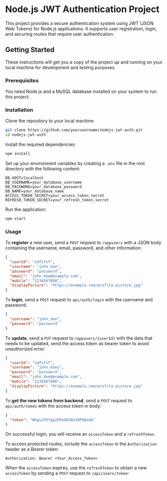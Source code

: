 
# Node.js JWT Authentication Project

This project provides a secure authentication system using JWT (JSON Web Tokens) for Node.js applications. It supports user registration, login, and securing routes that require user authentication.

## Getting Started

These instructions will get you a copy of the project up and running on your local machine for development and testing purposes.

### Prerequisites

You need Node.js and a MySQL database installed on your system to run this project.

### Installation

Clone the repository to your local machine:

```bash
git clone https://github.com/yourusername/nodejs-jwt-auth.git
cd nodejs-jwt-auth
```

Install the required dependencies:

```bash
npm install
```

Set up your environment variables by creating a `.env` file in the root directory with the following content:

```env
DB_HOST=localhost
DB_USERNAME=your_database_username
DB_PASSWORD=your_database_password
DB_NAME=your_database_name
ACCESS_TOKEN_SECRET=your_access_token_secret
REFRESH_TOKEN_SECRET=your_refresh_token_secret
```

Run the application:

```bash
npm start
```

### Usage

To **register** a new user, send a `POST` request to `/appusers` with a JSON body containing the username, email, password, and other information:

```json
{
  "userId": "sdfsfsf",
  "username": "john_doe",
  "password": "password",
  "email": "john.doe@example.com",
  "mobile": "1234567890",
  "displayPicture": "https://example.com/profile-picture.jpg"
}
```

To **login**, send a `POST` request to `api/auth/login` with the username and password:

```json
{
  "username": "john_doe",
  "password": "password"
}
```

To **update**, send a `PUT` request to `/appusers/{userId}` with the data that needs to be updated, send the access token as bearer token to avoid unauthorized error:

```json
{
  "userId": "sdfsfsf",
  "username": "john_doey",
  "password": "password",
  "email": "john.doe@example.com",
  "mobile": "1234567890",
  "displayPicture": "https://example.com/profile-picture.jpg"
}
```

To **get the new tokens from backend**, send a `POST` request to `api/auth/token` with the access token in body:

```json
{
  "token": "Whgu2Yh7qp2UFmdkG8o28POAodA"
}
```

On successful login, you will receive an `accessToken` and a `refreshToken`.

To access protected routes, include the `accessToken` in the `Authorization` header as a Bearer token:

```plaintext
Authorization: Bearer <Your_Access_Token>
```

When the `accessToken` expires, use the `refreshToken` to obtain a new `accessToken` by sending a `POST` request to `/api/users/token`:

